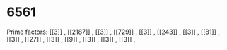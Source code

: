 # 6561

Prime factors: [[3]] , [[2187]] , [[3]] , [[729]] , [[3]] , [[243]] , [[3]] , [[81]] , [[3]] , [[27]] , [[3]] , [[9]] , [[3]] , [[3]] , [[3]] , 